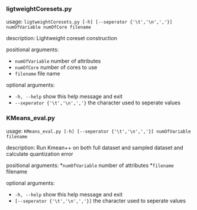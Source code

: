 ### **ligtweightCoresets.py**

usage: `ligtweightCoresets.py [-h] [--seperator {'\t','\n',','}]
                             numOfVariable numOfCore filename`

description: Lightweight coreset construction

positional arguments:
  * `numOfVariable`        number of attributes
  * `numOfCore`           number of cores to use
  * `filename`             file name

optional arguments:
  * `-h, --help`           show this help message and exit
  * `--seperator {'\t','\n',','}`  the character used to seperate values
  
### **KMeans_eval.py**

usage: `KMeans_eval.py [-h] [--seperator {'\t','\n',','}] numOfVariable filename`

description: Run Kmean++ on both full dataset and sampled dataset and calculate quantization error

positional arguments:
  *`numOfVariable`        number of attributes
  *`filename`             filename

optional arguments:
  * `-h, --help`           show this help message and exit
  * `[--seperator {'\t','\n',','}]`  the character used to seperate values
